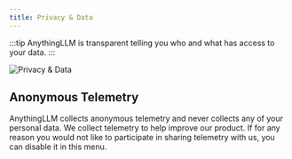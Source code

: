 ```yaml
---
title: Privacy & Data
---
```


:::tip
AnythingLLM is transparent telling you who and what has access to your data.
:::

![Privacy & Data](/img/privacy-data.png)

## Anonymous Telemetry

AnythingLLM collects anonymous telemetry and never collects any of your personal data. We collect telemetry to help improve our product. If for any reason you would not like to participate in sharing telemetry with us, you can disable it in this menu.
